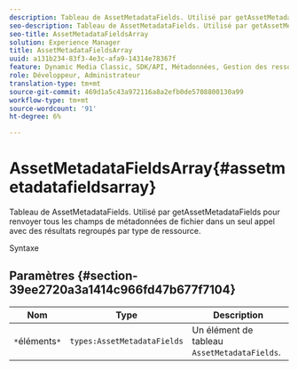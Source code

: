 ```yaml
---
description: Tableau de AssetMetadataFields. Utilisé par getAssetMetadataFields pour renvoyer tous les champs de métadonnées de fichier dans un seul appel avec des résultats regroupés par type de ressource.
seo-description: Tableau de AssetMetadataFields. Utilisé par getAssetMetadataFields pour renvoyer tous les champs de métadonnées de fichier dans un seul appel avec des résultats regroupés par type de ressource.
seo-title: AssetMetadataFieldsArray
solution: Experience Manager
title: AssetMetadataFieldsArray
uuid: a131b234-83f3-4e3c-afa9-14314e78367f
feature: Dynamic Media Classic, SDK/API, Métadonnées, Gestion des ressources
role: Développeur, Administrateur
translation-type: tm+mt
source-git-commit: 469d1a5c43a972116a8a2efb0de5708800130a99
workflow-type: tm+mt
source-wordcount: '91'
ht-degree: 6%

---
```



# AssetMetadataFieldsArray{#assetmetadatafieldsarray}

Tableau de AssetMetadataFields. Utilisé par getAssetMetadataFields pour renvoyer tous les champs de métadonnées de fichier dans un seul appel avec des résultats regroupés par type de ressource.

Syntaxe

## Paramètres {#section-39ee2720a3a1414c966fd47b677f7104}

| Nom | Type | Description |
|---|---|---|
| `*`éléments`*` | `types:AssetMetadataFields` | Un élément de tableau `AssetMetadataFields`. |

